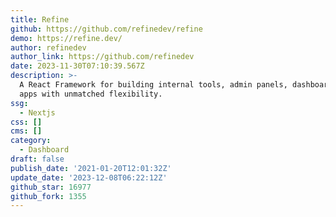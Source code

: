 ```yaml
---
title: Refine
github: https://github.com/refinedev/refine
demo: https://refine.dev/
author: refinedev
author_link: https://github.com/refinedev
date: 2023-11-30T07:10:39.567Z
description: >-
  A React Framework for building internal tools, admin panels, dashboards & B2B
  apps with unmatched flexibility.
ssg:
  - Nextjs
css: []
cms: []
category:
  - Dashboard
draft: false
publish_date: '2021-01-20T12:01:32Z'
update_date: '2023-12-08T06:22:12Z'
github_star: 16977
github_fork: 1355
---
```

